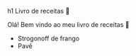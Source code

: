 h1 Livro de receitas :cake:

Olá! Bem vindo ao meu livro de receitas :wave:

- Strogonoff de frango
- Pavê